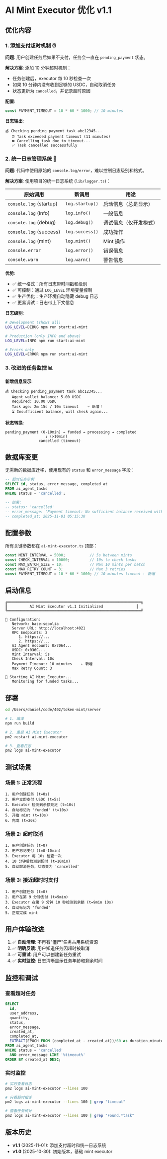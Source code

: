 # AI Mint Executor 优化 v1.1

## 优化内容

### 1. 添加支付超时机制 ⏰

**问题**: 用户创建任务后如果不支付，任务会一直在 `pending_payment` 状态。

**解决方案**: 添加 10 分钟超时机制：
- 任务创建后，executor 每 10 秒检查一次
- 如果 10 分钟内没有收到足够的 USDC，自动取消任务
- 状态更新为 `cancelled`，并记录超时原因

**配置**:
```typescript
const PAYMENT_TIMEOUT = 10 * 60 * 1000; // 10 minutes
```

**日志输出**:
```
💰 Checking pending_payment task abc12345...
   ⏰ Task exceeded payment timeout (11 minutes)
   ❌ Cancelling task due to timeout...
   ✅ Task cancelled successfully
```

### 2. 统一日志管理系统 📝

**问题**: 代码中使用原始的 `console.log/error`，难以控制日志级别和格式。

**解决方案**: 使用项目的统一日志系统 (`lib/logger.ts`)：

| 原始调用 | 新调用 | 用途 |
|---------|--------|------|
| `console.log` (startup) | `log.startup()` | 启动信息（总是显示） |
| `console.log` (info) | `log.info()` | 一般信息 |
| `console.log` (debug) | `log.debug()` | 调试信息（仅开发模式） |
| `console.log` (success) | `log.success()` | 成功操作 |
| `console.log` (mint) | `log.mint()` | Mint 操作 |
| `console.error` | `log.error()` | 错误信息 |
| `console.warn` | `log.warn()` | 警告信息 |

**优势**:
- ✅ 统一格式：所有日志带时间戳和级别
- ✅ 可控制：通过 `LOG_LEVEL` 环境变量控制
- ✅ 生产优化：生产环境自动隐藏 debug 日志
- ✅ 更易调试：日志带上下文信息

**日志级别**:
```bash
# Development (shows all)
LOG_LEVEL=DEBUG npm run start:ai-mint

# Production (only INFO and above)
LOG_LEVEL=INFO npm run start:ai-mint

# Errors only
LOG_LEVEL=ERROR npm run start:ai-mint
```

### 3. 改进的任务监控 📊

**新增信息显示**:
```
💰 Checking pending_payment task abc12345...
   Agent wallet balance: 5.00 USDC
   Required: 10.00 USDC
   Task age: 2m 15s / 10m timeout    ← 新增！
   ⏳ Insufficient balance, will check again...
```

**状态转换**:
```
pending_payment (0-10min) → funded → processing → completed
                  ↓ (>10min)
               cancelled (timeout)
```

## 数据库变更

无需新的数据库迁移，使用现有的 `status` 和 `error_message` 字段：

```sql
-- 超时任务示例
SELECT id, status, error_message, completed_at
FROM ai_agent_tasks
WHERE status = 'cancelled';

-- 结果:
-- status: 'cancelled'
-- error_message: 'Payment timeout: No sufficient balance received within 10 minutes'
-- completed_at: 2025-11-01 05:15:30
```

## 配置参数

所有关键参数都在 `ai-mint-executor.ts` 顶部：

```typescript
const MINT_INTERVAL = 5000;           // 5s between mints
const CHECK_INTERVAL = 10000;         // 10s to check tasks
const MAX_BATCH_SIZE = 10;            // Max 10 mints per batch
const MAX_RETRY_COUNT = 3;            // Max 3 retries
const PAYMENT_TIMEOUT = 10 * 60 * 1000; // 10 minutes timeout ← 新增
```

## 启动信息

```
╔════════════════════════════════════════════════════════════╗
║          AI Mint Executor v1.1 Initialized               ║
╚════════════════════════════════════════════════════════════╝

🔧 Configuration:
   Network: base-sepolia
   Server URL: http://localhost:4021
   RPC Endpoints: 2
      1. https://...
      2. https://...
   AI Agent Account: 0x7064...
   USDC: 0x036C...
   Mint Interval: 5s
   Check Interval: 10s
   Payment Timeout: 10 minutes    ← 新增
   Max Retry Count: 3

🚀 Starting AI Mint Executor...
   Monitoring for funded tasks...
```

## 部署

```bash
cd /Users/daniel/code/402/token-mint/server

# 1. 编译
npm run build

# 2. 重启 AI Mint Executor
pm2 restart ai-mint-executor

# 3. 查看日志
pm2 logs ai-mint-executor
```

## 测试场景

### 场景 1: 正常流程
```
1. 用户创建任务 (t=0s)
2. 用户立即支付 USDC (t=5s)
3. Executor 检测到余额充足 (t=10s)
4. 自动标记为 'funded' (t=10s)
5. 开始 mint (t=10s)
6. 完成 (t=20s)
```

### 场景 2: 超时取消
```
1. 用户创建任务 (t=0)
2. 用户忘记支付 (t=0-10min)
3. Executor 每 10s 检查一次
4. 10 分钟后检测到超时 (t=10min)
5. 自动取消任务，状态变为 'cancelled'
```

### 场景 3: 接近超时时支付
```
1. 用户创建任务 (t=0)
2. 用户在第 9 分钟支付 (t=9min)
3. Executor 在第 9 分钟 10 秒检测到余额 (t=9min 10s)
4. 自动标记为 'funded'
5. 正常完成 mint
```

## 用户体验改进

1. ✅ **自动清理**: 不再有"僵尸"任务占用系统资源
2. ✅ **明确反馈**: 用户知道任务因超时被取消
3. ✅ **可重试**: 用户可以创建新任务重试
4. ✅ **实时监控**: 日志清晰显示任务年龄和剩余时间

## 监控和调试

### 查看超时任务
```sql
SELECT 
  id,
  user_address,
  quantity,
  status,
  error_message,
  created_at,
  completed_at,
  EXTRACT(EPOCH FROM (completed_at - created_at))/60 as duration_minutes
FROM ai_agent_tasks
WHERE status = 'cancelled'
  AND error_message LIKE '%timeout%'
ORDER BY created_at DESC;
```

### 实时监控
```bash
# 实时查看日志
pm2 logs ai-mint-executor --lines 100

# 只看超时相关
pm2 logs ai-mint-executor --lines 100 | grep "timeout"

# 查看任务统计
pm2 logs ai-mint-executor --lines 100 | grep "Found.*task"
```

## 版本历史

- **v1.1** (2025-11-01): 添加支付超时和统一日志系统
- **v1.0** (2025-10-30): 初始版本，基础 mint executor


